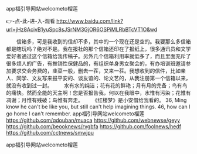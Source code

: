 
app福引导网站welcometo榴莲




👉-点-此-进-入-观看  http://www.baidu.com/link?url=jHz8AcivB1yuSpc8sJSrNM3GjOR6OSPiMLRbBTcVT1O&wd




　　信箱多，可是我收到的信却不多，其中的一个现在还是空的。我要那么多信箱都是瞎玩吗？绝对不是。我在报社的那个信箱还印在了报纸上，很多通讯员和文学爱好者通过这个信箱给我传稿子。另外几个信箱利用率就低多了，而且里面充斥了很多烦人的广告，有推销性保健品的，有组织单身男女聚会的，有办培训班邀请参加要求交会务费的，韭菜一般，删去一茬，又来一茬。我想收到的信件，比如亲人、同学、文友写来报平安的、谈友谊的、论文艺的，从我注册第一个信箱以来，就没有收到过一封。
　　水有水的纯洁；花有花的鲜艳；月有月的完备；鸟有鸟的痛快。然而全能的天主啊！您是否报告我，何以在我眼中，水惟有污染；花惟有凋谢；月惟有残破；鸟惟有奔走。
　　《红楼梦》是小安借给我看的。
36, Ming know he can't be like you, but still can't help imagining things.
46, how can I go home I can't remember.
app福引导网站welcometo榴莲 https://github.com/qdouban/muaca
https://github.com/webnewse/geyy
https://github.com/beooknews/rvgbfa
https://github.com/foolnews/hedf
https://github.com/cctnews/smwjpu





app福引导网站welcometo榴莲
